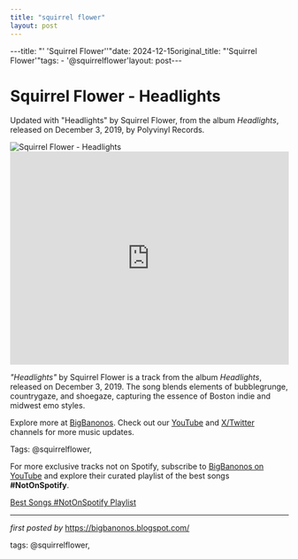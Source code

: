 ```yaml
---
title: "squirrel flower"
layout: post
---
```

---title: "' 'Squirrel Flower''"date: 2024-12-15original_title: "'Squirrel Flower'"tags:  - '@squirrelflower'layout: post---<!-- Title of the Post --><h1 >Squirrel Flower - Headlights</h1> <!-- Introductory Text --><p >Updated with "Headlights" by Squirrel Flower, from the album *Headlights*, released on December 3, 2019, by Polyvinyl Records.</p> <!-- Featured Image --><div > <img src="https://static.stereogum.com/uploads/2019/12/squirrel-flower-1575332316-1000x638.png" alt="Squirrel Flower - Headlights" /></div> <!-- YouTube Video Embed --><div > <iframe width="100%" height="385" src="https://www.youtube.com/embed/JuMgMoF_vf8" title="Squirrel Flower - Headlights [OFFICIAL MUSIC VIDEO]" frameborder="0" allow="accelerometer; autoplay; clipboard-write; encrypted-media; gyroscope; picture-in-picture; web-share" referrerpolicy="strict-origin-when-cross-origin" allowfullscreen></iframe></div> <!-- Song Information --><div > <p><em>"Headlights"</em> by Squirrel Flower is a track from the album *Headlights*, released on December 3, 2019. The song blends elements of bubblegrunge, countrygaze, and shoegaze, capturing the essence of Boston indie and midwest emo styles.</p></div> <!-- Footer Links --><div > <p>Explore more at <a href="https://bigbanonos.blogspot.com/" target="_blank">BigBanonos</a>. Check out our <a href="https://www.youtube.com/@BigBanonos" target="_blank">YouTube</a> and <a href="https://x.com/bigbanonos" target="_blank">X/Twitter</a> channels for more music updates.</p></div> <!-- Tags --><p >Tags: @squirrelflower,</p><!--Subscribe and Playlist Links--><div>    <p>For more exclusive tracks not on Spotify, subscribe to <a href="https://www.youtube.com/@BigBanonos" target="_blank">BigBanonos on YouTube</a> and explore their curated playlist of the best songs <strong>#NotOnSpotify</strong>.</p>    <p><a href="https://www.youtube.com/playlist?list=PLtuNtuTatqI0kFahUCbtbfenC_ET5O_tr" target="_blank">Best Songs #NotOnSpotify Playlist<br /></a></p></div><hr /><p><em>first posted by</em> <a href="https://bigbanonos.blogspot.com/" rel="noopener" target="_new">https://bigbanonos.blogspot.com/</a></p><p>tags: @squirrelflower,</p>